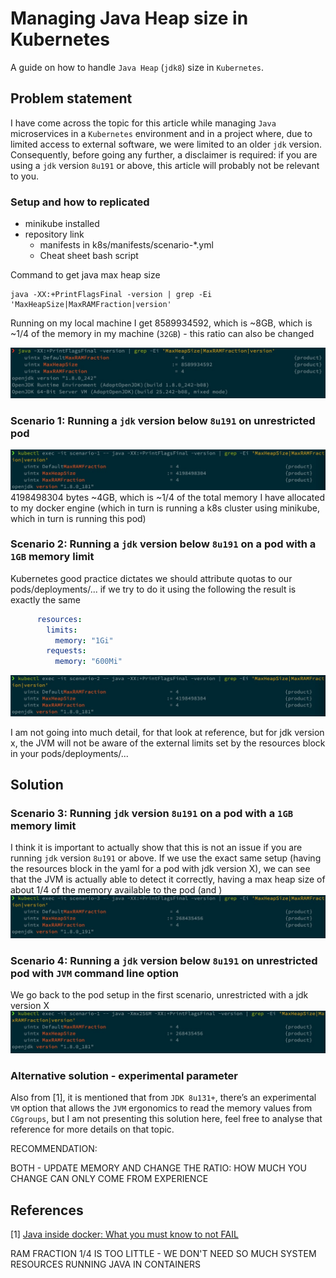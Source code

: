 # Managing Java Heap size in Kubernetes

A guide on how to handle `Java Heap` (`jdk8`) size in `Kubernetes`.

## Problem statement

I have come across the topic for this article while managing `Java` microservices in a `Kubernetes` environment and in a project where, due to limited access to external software, we were limited to an older `jdk` version. Consequently, before going any further, a disclaimer is required: if you are using a `jdk` version `8u191` or above, this article will probably not be relevant to you.

### Setup and how to replicated

* minikube installed
* repository link
    * manifests in k8s/manifests/scenario-*.yml
    * Cheat sheet bash script

Command to get java max heap size
```
java -XX:+PrintFlagsFinal -version | grep -Ei 'MaxHeapSize|MaxRAMFraction|version'
```
Running on my local machine I get 8589934592, which is ~8GB, which is ~1/4 of the memory in my machine (`32GB`) - this ratio can also be changed

![](./screenshots/scenario-0.jpg)


### Scenario 1: Running a `jdk` version below `8u191` on unrestricted pod
![](./screenshots/scenario-1.jpg)
4198498304 bytes ~4GB, which is ~1/4 of the total memory I have allocated to my docker engine (which in turn is running a k8s cluster using minikube, which in turn is running this pod)

### Scenario 2: Running a `jdk` version below `8u191` on a pod with a `1GB` memory limit
Kubernetes good practice dictates we should attribute quotas to our pods/deployments/... if we try to do it using the following the result is exactly the same 

```yaml
      resources:
        limits:
          memory: "1Gi"
        requests:
          memory: "600Mi"
```
![](./screenshots/scenario-2.jpg)

I am not going into much detail, for that look at reference, but for jdk version x, the JVM will not be aware of the external limits set by the resources block in your pods/deployments/...


## Solution

### Scenario 3: Running `jdk` version `8u191` on a pod with a `1GB` memory limit
I think it is important to actually show that this is not an issue if you are running `jdk` version `8u191` or above.
If we use the exact same setup (having the resources block in the yaml for a pod with jdk version X), we can see that the JVM is actually able to detect it correctly, having a max heap size of about 1/4 of the memory available to the pod (and )
![](./screenshots/scenario-3.jpg)

### Scenario 4: Running a `jdk` version below `8u191` on unrestricted pod with `JVM` command line option
We go back to the pod setup in the first scenario, unrestricted with a jdk version X
![](./screenshots/scenario-4.jpg)

### Alternative solution - experimental parameter
Also from [1], it is mentioned that from `JDK 8u131+`, there’s an  experimental `VM` option that allows the `JVM` ergonomics to read the memory values from `CGgroups`, but I am not presenting this solution here, feel free to analyse that reference for more details on that topic.


RECOMMENDATION:

BOTH - UPDATE MEMORY AND CHANGE THE RATIO: HOW MUCH YOU CHANGE CAN ONLY COME FROM EXPERIENCE


## References

[1] [Java inside docker: What you must know to not FAIL](https://developers.redhat.com/blog/2017/03/14/java-inside-docker/)




RAM FRACTION 1/4 IS TOO LITTLE - WE DON'T NEED SO MUCH SYSTEM RESOURCES RUNNING JAVA IN CONTAINERS
